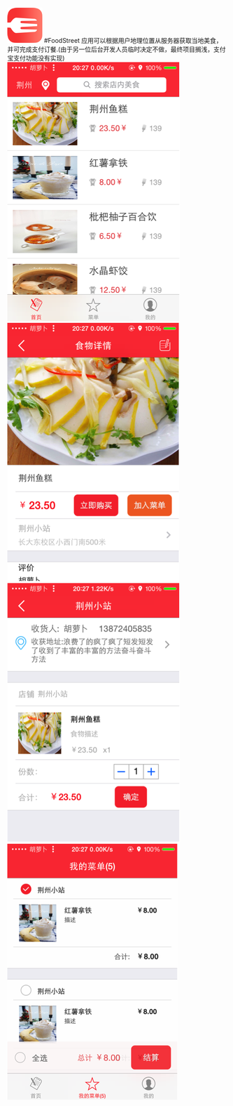 ![image](https://github.com/hujewelz/FoodStreet/raw/master/screenshot/icon.png)
#FoodStreet
应用可以根据用户地理位置从服务器获取当地美食，并可完成支付订餐.(由于另一位后台开发人员临时决定不做，最终项目搁浅，支付宝支付功能没有实现)<br>
![image](https://github.com/hujewelz/FoodStreet/raw/master/screenshot/5.png)<br>
![image](https://github.com/hujewelz/FoodStreet/raw/master/screenshot/6.png)<br>
![image](https://github.com/hujewelz/FoodStreet/raw/master/screenshot/7.png)<br>
![image](https://github.com/hujewelz/FoodStreet/raw/master/screenshot/8.png)<br>

